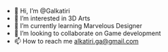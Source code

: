 - 👋 Hi, I’m @Galkatiri
- 👀 I’m interested in 3D Arts
- 🌱 I’m currently learning Marvelous Designer
- 💞️ I’m looking to collaborate on Game development
- 📫 How to reach me alkatiri.ga@gmail.com

<!---
Galkatiri/Galkatiri is a ✨ special ✨ repository because its `README.md` (this file) appears on your GitHub profile.
You can click the Preview link to take a look at your changes.
--->
